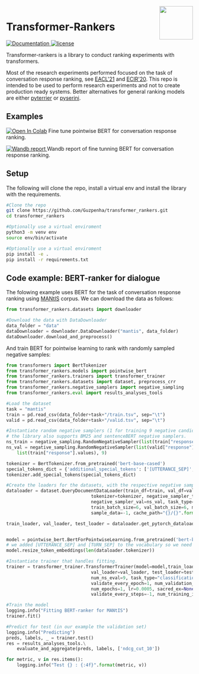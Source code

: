 <img src="https://guzpenha.github.io/transformer_rankers/images/tRankers.png" align="right" height="90px"/>


# Transformer-Rankers
<a href="https://guzpenha.github.io/transformer-rankers-doc/html/index.html">
<img alt="Documentation" src="https://img.shields.io/badge/docs-latest-success.svg">
</a>
<a href="https://github.com/Guzpenha/transformer_rankers/blob/master/LICENSE">
<img alt="license" src="https://img.shields.io/badge/License-MIT-blue.svg">
</a>

Transformer-rankers is a library to conduct ranking experiments with transformers. 

Most of the research experiments performed focused on the task of conversation response ranking, see [EACL'21](https://arxiv.org/abs/2012.08575) and [ECIR'20](https://arxiv.org/abs/2101.04356). This repo is intended to be used to perform research experiments and not to create production ready systems. Better alternatives for general ranking models are either [pyterrier](https://pyterrier.readthedocs.io/en/latest/) or [pyserini](https://github.com/castorini/pyserini).

## Examples
[![Open In Colab](https://colab.research.google.com/assets/colab-badge.svg)](https://colab.research.google.com/drive/1wGmaO3emC7Sg-tA7nGehIQ2vjOLN9S5e?usp=sharing) Fine tune pointwise BERT for conversation response ranking.

[![Wandb report](https://img.shields.io/badge/wandb-Open%20report-yellow) ](https://wandb.ai/guz/library-crr-bert-baseline/reports/BERT-ranker-baselines-for-CRR--Vmlldzo0NDcyMzU) Wandb report of fine tunning BERT for conversation response ranking.

## Setup
The following will clone the repo, install a virtual env and install the library with the requirements.
```bash
#Clone the repo
git clone https://github.com/Guzpenha/transformer_rankers.git
cd transformer_rankers    

#Optionally use a virtual enviroment
python3 -m venv env
source env/bin/activate

#Optionally use a virtual enviroment
pip install -e .
pip install -r requirements.txt
```
## Code example: BERT-ranker for dialogue
The folowing example uses BERT for the task of conversation response ranking using [MANtIS](https://guzpenha.github.io/MANtIS/) corpus. We can download the data as follows:

```python
from transformer_rankers.datasets import downloader

#Download the data with DataDownloader
data_folder = "data"
dataDownloader = downloader.DataDownloader("mantis", data_folder)
dataDownloader.download_and_preprocess()
```
And train BERT for pointwise learning to rank with randomly sampled negative samples:
```python
from transformers import BertTokenizer
from transformer_rankers.models import pointwise_bert
from transformer_rankers.trainers import transformer_trainer
from transformer_rankers.datasets import dataset, preprocess_crr
from transformer_rankers.negative_samplers import negative_sampling 
from transformer_rankers.eval import results_analyses_tools

#Load the dataset
task = "mantis"
train = pd.read_csv(data_folder+task+"/train.tsv", sep="\t")
valid = pd.read_csv(data_folder+task+"/valid.tsv", sep="\t")

#Instantiate random negative samplers (1 for training 9 negative candidates for test)
# the library also supports BM25 and sentenceBERT negative samplers.
ns_train = negative_sampling.RandomNegativeSampler(list(train["response"].values), 1)
ns_val = negative_sampling.RandomNegativeSampler(list(valid["response"].values) + \
    list(train["response"].values), 9)

tokenizer = BertTokenizer.from_pretrained('bert-base-cased')
special_tokens_dict = {'additional_special_tokens': ['[UTTERANCE_SEP]', '[TURN_SEP]'] }
tokenizer.add_special_tokens(special_tokens_dict)

#Create the loaders for the datasets, with the respective negative samplers        
dataloader = dataset.QueryDocumentDataLoader(train_df=train, val_df=valid, test_df=valid,
                                tokenizer=tokenizer, negative_sampler_train=ns_train, 
                                negative_sampler_val=ns_val, task_type='classification', 
                                train_batch_size=6, val_batch_size=6, max_seq_len=512, 
                                sample_data=-1, cache_path="{}/{}".format(data_folder, task))

train_loader, val_loader, test_loader = dataloader.get_pytorch_dataloaders()


model = pointwise_bert.BertForPointwiseLearning.from_pretrained('bert-base-cased')
# we added [UTTERANCE_SEP] and [TURN_SEP] to the vocabulary so we need to resize the token embeddings
model.resize_token_embeddings(len(dataloader.tokenizer)) 

#Instantiate trainer that handles fitting.
trainer = transformer_trainer.TransformerTrainer(model=model,train_loader=train_loader,
                                val_loader=val_loader, test_loader=test_loader, 
                                num_ns_eval=9, task_type="classification", tokenizer=tokenizer,
                                validate_every_epoch=1, num_validation_batches=-1,
                                num_epochs=1, lr=0.0005, sacred_ex=None,
                                validate_every_steps=-1, num_training_instances=-1)

#Train the model
logging.info("Fitting BERT-ranker for MANtIS")
trainer.fit()

#Predict for test (in our example the validation set)
logging.info("Predicting")
preds, labels, _ = trainer.test()
res = results_analyses_tools.\
    evaluate_and_aggregate(preds, labels, ['ndcg_cut_10'])

for metric, v in res.items():
    logging.info("Test {} : {:4f}".format(metric, v))
```